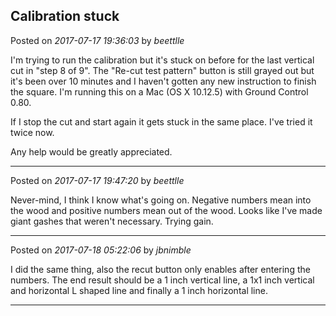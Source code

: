 ## Calibration stuck
Posted on *2017-07-17 19:36:03* by *beettlle*

I'm trying to run the calibration but it's stuck on before for the last vertical cut in "step 8 of 9".  The "Re-cut test pattern" button is still grayed out but it's been over 10 minutes and I haven't gotten any new instruction to finish the square.  I'm running this on a Mac (OS X 10.12.5) with Ground Control 0.80.  

If I stop the cut and start again it gets stuck in the same place.  I've tried it twice now.

Any help would be greatly appreciated.

---

Posted on *2017-07-17 19:47:20* by *beettlle*

Never-mind, I think I know what's going on.  Negative numbers mean into the wood and positive numbers mean out of the wood.  Looks like I've made giant gashes that weren't necessary.  Trying gain.

---

Posted on *2017-07-18 05:22:06* by *jbnimble*

I did the same thing, also the recut button only enables after entering the numbers. The end result should be a 1 inch vertical line, a 1x1 inch vertical and horizontal L shaped line and finally a 1 inch horizontal line.

---


